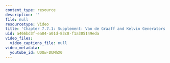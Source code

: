 ```yaml
---
content_type: resource
description: ''
file: null
resourcetype: Video
title: 'Chapter 7.7.1: Supplement: Van de Graaff and Kelvin Generators'
uid: a466bd3f-ea84-a01d-83c8-f1a305149eda
video_files:
  video_captions_file: null
video_metadata:
  youtube_id: UDOw-DUMhX0
---
```

